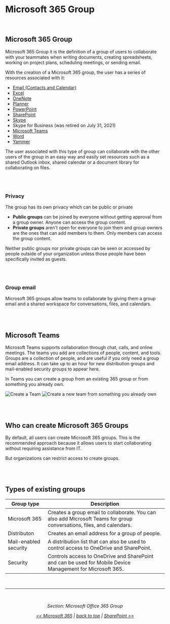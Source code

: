 <a id="top" />

# Microsoft 365 Group


<a id="microsoft-365-group" />

<br/>

## Microsoft 365 Group

Microsoft 365 Group it is the definition of a group of users to collaborate with your teammates when writing documents, creating spreadsheets, working on project plans, scheduling meetings, or sending email.


With the creation of a Microsoft 365 group, the user has a series of resources associated with it:
- [Email (Contacts and Calendar)](https://www.microsoft.com/en-ww/microsoft-365/exchange/email)
- [Excel](https://www.microsoft.com/en-ww/microsoft-365/excel)
- [OneNote](https://www.microsoft.com/en-ww/microsoft-365/onenote/digital-note-taking-app)
- [Planner](https://www.microsoft.com/en-ww/microsoft-365/business/task-management-software)
- [PowerPoint](https://www.microsoft.com/en-ww/microsoft-365/powerpoint)
- [SharePoint](https://www.microsoft.com/en-ww/microsoft-365/enterprise/sharepoint-syntex-overview)
- [Skype](https://go.microsoft.com/fwlink/p/?LinkID=2116636)
- Skype for Business (was retired on July 31, 2021)
- [Microsoft Teams](https://www.microsoft.com/en-ww/microsoft-teams/group-chat-software)
- [Word](https://www.microsoft.com/en-ww/microsoft-365/word)
- [Yammer](https://www.microsoft.com/en-ww/microsoft-365/yammer/yammer-overview)


The user associated with this type of group can collaborate with the other users of the group in an easy way and easily set resources such as a shared Outlook inbox, shared calendar or a document library for collaborating on files.

<br>

<a id="privacy" />

<br/>

### Privacy

The group has its own privacy which can be public or private
- **Public groups** can be joined by everyone without getting approval from a group owner. Anyone can access the group content.
- **Private groups** aren't open for everyone to join them and group owners are the ones that can add members to them. Only members can access the group content.

Neither public groups nor private groups can be seen or accessed by people outside of your organization unless those people have been specifically invited as guests.

<br>

<a id="group-email" />

<br/>


### Group email

Microsoft 365 groups allow teams to collaborate by giving them a group email and a shared workspace for conversations, files, and calendars.

<br>

<a id="microsoft-teams" />

<br/>


## Microsoft Teams

Microsoft Teams supports collaboration through chat, calls, and online meetings. The teams you add are collections of people, content, and tools. Groups are a collection of people, and are useful if you only need a group email address. It can take up to an hour for new distribution groups and mail-enabled security groups to appear here.

In Teams you can create a group from an existing 365 group or from something you already own.

![Create a Team](https://www.rramoscabral.com/training/assets/MSTeams/CreateTeam_01.png) ![Create a new team from something you already own](https://www.rramoscabral.com/training/assets/MSTeams/CreateTeam_02.png)

<br>

<a id="who-can-create-microsoft-365-groups" />

<br/>


## Who can create Microsoft 365 Groups

By default, all users can create Microsoft 365 groups. This is the recommended approach because it allows users to start collaborating without requiring assistance from IT.

But organizations can restrict access to create groups.


<br>

<a id="types-of-existing-groups" />

<br/>


## Types of existing groups


| Group type | Description |
| --- | --- | 
| Microsoft 365 | Creates a group email to collaborate. You can also add Microsoft Teams for group conversations, files, and calendars. |
| Distributon | Creates an email address for a group of people. |
| Mail-enabled security | A distribution list that can also be used to control access to OneDrive and SharePoint. |
| Security | Controls access to OneDrive and SharePoint and can be used for Mobile Device Management for Microsoft 365. |



<br/>

---

<br/>

<div style="font-style: italic; text-align: center;" markdown="1">

Section: Microsoft Office 365 Group

[<< Microsoft 365](./Microsoft365.md) | [back to top](#top)  | [SharePoint >>](./SharePoint.md)

</div>